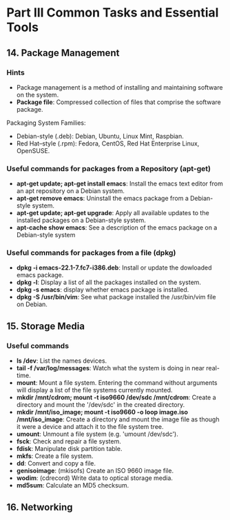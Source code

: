 # Part III Common Tasks and Essential Tools

## 14. Package Management

### Hints
- Package management is a method of installing and maintaining software on the system.
- **Package file**: Compressed collection of files that comprise the software package.


Packaging System Families:
- Debian-style (.deb): Debian, Ubuntu, Linux Mint, Raspbian.
- Red Hat–style (.rpm): Fedora, CentOS, Red Hat Enterprise Linux, OpenSUSE.

### Useful commands for packages from a Repository (apt-get)
- **apt-get update; apt-get install emacs**: Install the emacs text editor from an apt repository on a Debian system.
- **apt-get remove emacs**: Uninstall the emacs package from a Debian-style system.
- **apt-get update; apt-get upgrade**: Apply all available updates to the installed packages on a Debian-style system.
- **apt-cache show emacs**: See a description of the emacs package on a Debian-style system

### Useful commands for packages from a file (dpkg)
- **dpkg -i emacs-22.1-7.fc7-i386.deb**: Install or update the dowloaded emacs package.
- **dpkg -l**: Display a list of all the packages installed on the system.
- **dpkg -s emacs**: display whether emacs package is installed.
- **dpkg -S /usr/bin/vim**: See what package installed the /usr/bin/vim file on Debian.

## 15. Storage Media

### Useful commands
- **ls /dev**: List the names devices.
- **tail -f /var/log/messages**: Watch what the system is doing in near real-time.
- **mount**: Mount a file system. Entering the command without arguments will display a list of the file systems currently mounted.
- **mkdir /mnt/cdrom; mount -t iso9660 /dev/sdc /mnt/cdrom**: Create a directory and mount the '/dev/sdc' in the created directory.
- **mkdir /mnt/iso_image; mount -t iso9660 -o loop image.iso /mnt/iso_image**: Create a directory and mount the image file as though it were a device and attach it to the file system tree.
- **umount**: Unmount a file system (e.g. 'umount /dev/sdc').
- **fsck**: Check and repair a file system.
- **fdisk**: Manipulate disk partition table.
- **mkfs**: Create a file system.
- **dd**: Convert and copy a file.
- **genisoimage**: (mkisofs) Create an ISO 9660 image file.
- **wodim**: (cdrecord) Write data to optical storage media.
- **md5sum**: Calculate an MD5 checksum.

## 16. Networking

